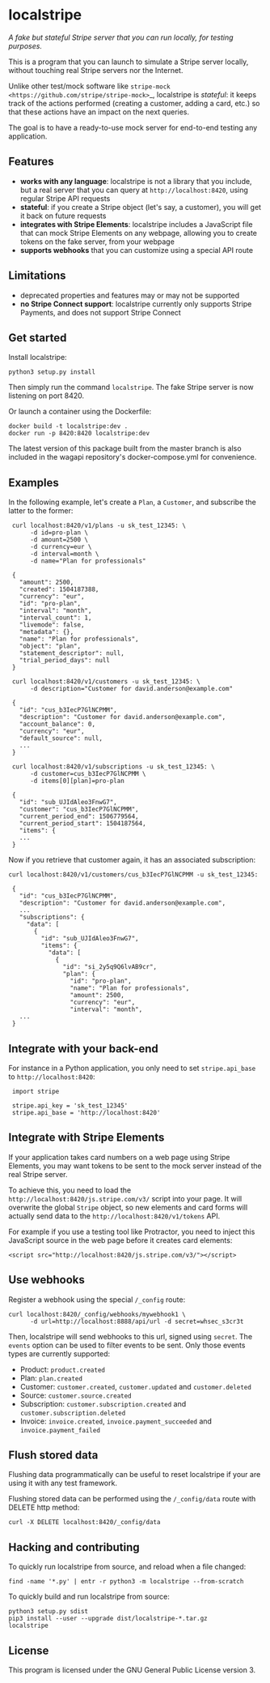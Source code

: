 localstripe
===========

*A fake but stateful Stripe server that you can run locally, for testing
purposes.*

This is a program that you can launch to simulate a Stripe server locally,
without touching real Stripe servers nor the Internet.

Unlike other test/mock software like `stripe-mock
<https://github.com/stripe/stripe-mock>`_, localstripe is *stateful*: it keeps
track of the actions performed (creating a customer, adding a card, etc.) so
that these actions have an impact on the next queries.

The goal is to have a ready-to-use mock server for end-to-end testing any
application.

Features
--------

- **works with any language**: localstripe is not a library that you include,
  but a real server that you can query at ``http://localhost:8420``, using
  regular Stripe API requests
- **stateful**: if you create a Stripe object (let's say, a customer), you will
  get it back on future requests
- **integrates with Stripe Elements**: localstripe includes a JavaScript file
  that can mock Stripe Elements on any webpage, allowing you to create tokens
  on the fake server, from your webpage
- **supports webhooks** that you can customize using a special API route

Limitations
-----------

- deprecated properties and features may or may not be supported
- **no Stripe Connect support**: localstripe currently only supports Stripe
  Payments, and does not support Stripe Connect

Get started
-----------

Install localstripe:

    python3 setup.py install

Then simply run the command ``localstripe``. The fake Stripe server is now
listening on port 8420.

Or launch a container using the Dockerfile:

    docker build -t localstripe:dev .
    docker run -p 8420:8420 localstripe:dev
   
The latest version of this package built from the master branch is also included in
the wagapi repository's docker-compose.yml for convenience.

Examples
--------

In the following example, let's create a ``Plan``, a ``Customer``, and
subscribe the latter to the former:

     curl localhost:8420/v1/plans -u sk_test_12345: \
          -d id=pro-plan \
          -d amount=2500 \
          -d currency=eur \
          -d interval=month \
          -d name="Plan for professionals"
          
<!-- separate the code blocks -->

     {
       "amount": 2500,
       "created": 1504187388,
       "currency": "eur",
       "id": "pro-plan",
       "interval": "month",
       "interval_count": 1,
       "livemode": false,
       "metadata": {},
       "name": "Plan for professionals",
       "object": "plan",
       "statement_descriptor": null,
       "trial_period_days": null
     }

<!-- separate the code blocks -->

     curl localhost:8420/v1/customers -u sk_test_12345: \
          -d description="Customer for david.anderson@example.com"

<!-- separate the code blocks -->

     {
       "id": "cus_b3IecP7GlNCPMM",
       "description": "Customer for david.anderson@example.com",
       "account_balance": 0,
       "currency": "eur",
       "default_source": null,
       ...
     }

<!-- separate the code blocks -->

     curl localhost:8420/v1/subscriptions -u sk_test_12345: \
          -d customer=cus_b3IecP7GlNCPMM \
          -d items[0][plan]=pro-plan

<!-- separate the code blocks -->

     {
       "id": "sub_UJIdAleo3FnwG7",
       "customer": "cus_b3IecP7GlNCPMM",
       "current_period_end": 1506779564,
       "current_period_start": 1504187564,
       "items": {
       ...
     }

Now if you retrieve that customer again, it has an associated subscription:

    curl localhost:8420/v1/customers/cus_b3IecP7GlNCPMM -u sk_test_12345:

<!-- separate code blocks -->

     {
       "id": "cus_b3IecP7GlNCPMM",
       "description": "Customer for david.anderson@example.com",
       ...
       "subscriptions": {
         "data": [
           {
             "id": "sub_UJIdAleo3FnwG7",
             "items": {
               "data": [
                 {
                   "id": "si_2y5q9Q6lvAB9cr",
                   "plan": {
                     "id": "pro-plan",
                     "name": "Plan for professionals",
                     "amount": 2500,
                     "currency": "eur",
                     "interval": "month",
       ...
     }

Integrate with your back-end
----------------------------

For instance in a Python application, you only need to set ``stripe.api_base``
to ``http://localhost:8420``:

     import stripe
    
     stripe.api_key = 'sk_test_12345'
     stripe.api_base = 'http://localhost:8420'

Integrate with Stripe Elements
------------------------------

If your application takes card numbers on a web page using Stripe Elements, you
may want tokens to be sent to the mock server instead of the real Stripe
server.

To achieve this, you need to load the
``http://localhost:8420/js.stripe.com/v3/`` script into your page. It will
overwrite the global ``Stripe`` object, so new elements and card forms will
actually send data to the ``http://localhost:8420/v1/tokens`` API.

For example if you use a testing tool like Protractor, you need to inject this
JavaScript source in the web page before it creates card elements:

    <script src="http://localhost:8420/js.stripe.com/v3/"></script>

Use webhooks
------------

Register a webhook using the special ``/_config`` route:

    curl localhost:8420/_config/webhooks/mywebhook1 \
          -d url=http://localhost:8888/api/url -d secret=whsec_s3cr3t

Then, localstripe will send webhooks to this url, signed using ``secret``. The
``events`` option can be used to filter events to be sent.
Only those events types are currently supported:

- Product: ``product.created``
- Plan: ``plan.created``
- Customer: ``customer.created``, ``customer.updated`` and ``customer.deleted``
- Source: ``customer.source.created``
- Subscription: ``customer.subscription.created`` and
  ``customer.subscription.deleted``
- Invoice: ``invoice.created``, ``invoice.payment_succeeded`` and
  ``invoice.payment_failed``

Flush stored data
-----------------

Flushing data programmatically can be useful to reset localstripe if your are
using it with any test framework.

Flushing stored data can be performed using the ``/_config/data`` route
with DELETE http method:

    curl -X DELETE localhost:8420/_config/data

Hacking and contributing
------------------------

To quickly run localstripe from source, and reload when a file changed:

    find -name '*.py' | entr -r python3 -m localstripe --from-scratch

To quickly build and run localstripe from source:

    python3 setup.py sdist
    pip3 install --user --upgrade dist/localstripe-*.tar.gz
    localstripe

License
-------

This program is licensed under the GNU General Public License version 3.
